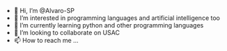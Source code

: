 - 👋 Hi, I’m @Alvaro-SP
- 👀 I’m interested in programming languages and artificial intelligence too
- 🌱 I’m currently learning python and other programming languages
- 💞️ I’m looking to collaborate on USAC
- 📫 How to reach me ...

<!---
Alvaro-SP/Alvaro-SP is a ✨ special ✨ repository because its `README.md` (this file) appears on your GitHub profile.
You can click the Preview link to take a look at your changes.
--->
